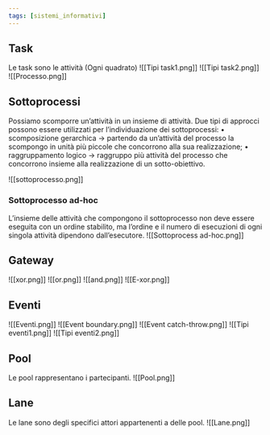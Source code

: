 ```yaml
---
tags: [sistemi_informativi]
---
```


## Task

Le task sono le attività (Ogni quadrato)
![[Tipi task1.png]]
![[Tipi task2.png]]
![[Processo.png]]

## Sottoprocessi

Possiamo scomporre un’attività in un insieme di attività.
Due tipi di approcci possono essere utilizzati per l’individuazione dei sottoprocessi:
	• scomposizione gerarchica -> partendo da un’attività del processo la scompongo in unità più piccole che concorrono alla sua realizzazione;
	• raggruppamento logico -> raggruppo più attività del processo che concorrono insieme alla realizzazione di un sotto-obiettivo.
	
![[sottoprocesso.png]]

### Sottoprocesso ad-hoc

L’insieme delle attività che compongono il sottoprocesso non deve essere eseguita con un ordine stabilito, ma l’ordine e il numero di esecuzioni di ogni singola attività dipendono dall’esecutore.
![[Sottoprocess ad-hoc.png]]

## Gateway

![[xor.png]]
![[or.png]]
![[and.png]]
![[E-xor.png]]

## Eventi

![[Eventi.png]]
![[Event boundary.png]]
![[Event catch-throw.png]]
![[Tipi eventi1.png]]
![[Tipi eventi2.png]]

## Pool

Le pool rappresentano i partecipanti.
![[Pool.png]]

## Lane

Le lane sono degli specifici attori appartenenti a delle pool.
![[Lane.png]]